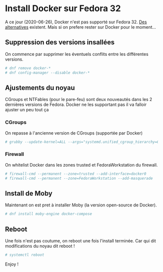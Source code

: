 # Install Docker sur Fedora 32

A ce jour (2020-06-26), Docker n'est pas supporté sur Fedora 32.
[Des](https://podman.io/getting-started/) [alternatives](https://buildah.io/) existent. Mais si on prefere rester sur Docker pour le moment...


## Suppression des versions insallées

On commence par supprimer les éventuels conflits entre les différentes versions.

```bash
# dnf remove docker-*
# dnf config-manager --disable docker-*
```


## Ajustements du noyau

CGroups et NTFables (pour le pare-feu) sont deux nouveautés dans les 2 dernières versions de Fedora.
Docker ne les supportant pas il va falloir ajuster un peu tout ça


### CGroups

On repasse à l'ancienne version de CGroups (supportée par Docker)

```bash
# grubby --update-kernel=ALL --args="systemd.unified_cgroup_hierarchy=0"
```


### Firewall

On whitelist Docker dans les zones trusted et FedoraWorkstation du firewall.

```bash
# firewall-cmd --permanent --zone=trusted --add-interface=docker0
# firewall-cmd --permanent --zone=FedoraWorkstation --add-masquerade
```


## Install de Moby

Maintenant on est pret à installer Moby (la version open-source de Docker).

```bash
# dnf install moby-engine docker-compose
```


## Reboot

Une fois n'est pas coutume, on reboot une fois l'install terminée.
Car qui dit modifications du noyau dit reboot !

```bash
# systemctl reboot
```

Enjoy !
